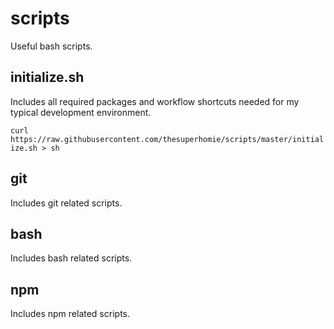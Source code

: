 # scripts
Useful bash scripts.

## initialize.sh
Includes all required packages and workflow shortcuts needed for my typical development environment.

`curl https://raw.githubusercontent.com/thesuperhomie/scripts/master/initialize.sh > sh`

## git
Includes git related scripts.

## bash
Includes bash related scripts.

## npm
Includes npm related scripts.